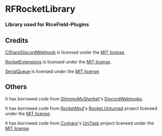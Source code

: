 # RFRocketLibrary

### Library used for RiceField-Plugins

## Credits

[CSharpDiscordWebhook](https://github.com/N4T4NM/CSharpDiscordWebhook) is licensed under the [MIT license](https://github.com/N4T4NM/CSharpDiscordWebhook/blob/master/LICENSE).

[RocketExtensions](https://github.com/ShimmyMySherbet/RocketExtensions) is licensed under the [MIT license](https://github.com/ShimmyMySherbet/RocketExtensions/blob/master/LICENSE).

[SerialQueue](https://github.com/Gentlee/SerialQueue) is licensed under the [MIT license](https://github.com/Gentlee/SerialQueue/blob/master/LICENSE).

## Others

It has borrowed code from [ShimmyMySherbet](https://github.com/ShimmyMySherbet)'s [DiscordWebhooks](https://github.com/ShimmyMySherbet/DiscordWebhooks).

It has borrowed code from [RocketMod](https://github.com/RocketMod)'s [Rocket.Unturned](https://github.com/RocketMod/Rocket.Unturned) project licensed under the [MIT license](https://github.com/RocketMod/Rocket.Unturned/blob/master/LICENSE).

It has borrowed code from [Cysharp](https://github.com/Cysharp)'s [UniTask](https://github.com/Cysharp/UniTask) project licensed under the [MIT license](https://github.com/Cysharp/UniTask/blob/master/LICENSE).